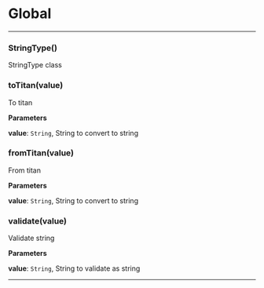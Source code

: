 # Global





* * *

### StringType() 

StringType class



### toTitan(value) 

To titan

**Parameters**

**value**: `String`, String to convert to string



### fromTitan(value) 

From titan

**Parameters**

**value**: `String`, String to convert to string



### validate(value) 

Validate string

**Parameters**

**value**: `String`, String to validate as string




* * *










